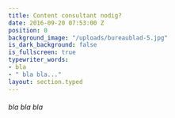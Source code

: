 ```yaml
---
title: Content consultant nodig?
date: 2016-09-20 07:53:00 Z
position: 0
background_image: "/uploads/bureaublad-5.jpg"
is_dark_background: false
is_fullscreen: true
typewriter_words:
- bla
- " bla bla..."
layout: section.typed
---
```


###### <span id="typed">bla bla bla</span>